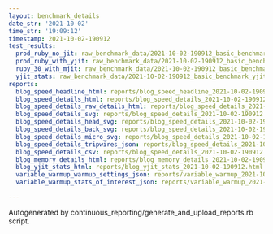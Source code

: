 ```yaml
---
layout: benchmark_details
date_str: '2021-10-02'
time_str: '19:09:12'
timestamp: 2021-10-02-190912
test_results:
  prod_ruby_no_jit: raw_benchmark_data/2021-10-02-190912_basic_benchmark_prod_ruby_no_jit.json
  prod_ruby_with_yjit: raw_benchmark_data/2021-10-02-190912_basic_benchmark_prod_ruby_with_yjit.json
  ruby_30_with_mjit: raw_benchmark_data/2021-10-02-190912_basic_benchmark_ruby_30_with_mjit.json
  yjit_stats: raw_benchmark_data/2021-10-02-190912_basic_benchmark_yjit_stats.json
reports:
  blog_speed_headline_html: reports/blog_speed_headline_2021-10-02-190912.html
  blog_speed_details_html: reports/blog_speed_details_2021-10-02-190912.html
  blog_speed_details_raw_details_html: reports/blog_speed_details_2021-10-02-190912.raw_details.html
  blog_speed_details_svg: reports/blog_speed_details_2021-10-02-190912.svg
  blog_speed_details_head_svg: reports/blog_speed_details_2021-10-02-190912.head.svg
  blog_speed_details_back_svg: reports/blog_speed_details_2021-10-02-190912.back.svg
  blog_speed_details_micro_svg: reports/blog_speed_details_2021-10-02-190912.micro.svg
  blog_speed_details_tripwires_json: reports/blog_speed_details_2021-10-02-190912.tripwires.json
  blog_speed_details_csv: reports/blog_speed_details_2021-10-02-190912.csv
  blog_memory_details_html: reports/blog_memory_details_2021-10-02-190912.html
  blog_yjit_stats_html: reports/blog_yjit_stats_2021-10-02-190912.html
  variable_warmup_warmup_settings_json: reports/variable_warmup_2021-10-02-190912.warmup_settings.json
  variable_warmup_stats_of_interest_json: reports/variable_warmup_2021-10-02-190912.stats_of_interest.json

---
```

Autogenerated by continuous_reporting/generate_and_upload_reports.rb script.
